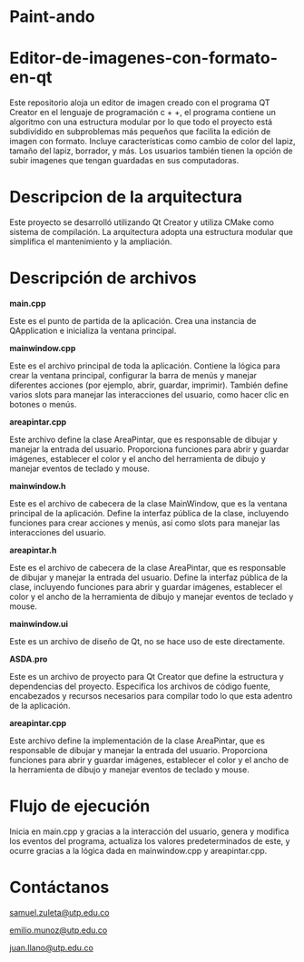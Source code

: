 # Paint-ando

# Editor-de-imagenes-con-formato-en-qt

Este repositorio aloja un editor de imagen creado con el programa QT Creator en el lenguaje de programación c + +, el programa contiene un algoritmo con una estructura modular por lo que todo el proyecto está subdividido en subproblemas más pequeños que facilita la edición de imagen con formato. Incluye características como cambio de color del lapiz, tamaño del lapiz, borrador, y más. Los usuarios también tienen la opción de subir imagenes que tengan guardadas en sus computadoras. 
# Descripcion de la arquitectura 

Este proyecto se desarrolló utilizando Qt Creator y utiliza CMake como sistema de compilación. La arquitectura adopta una estructura modular que simplifica el mantenimiento y la ampliación.

# Descripción de archivos

**main.cpp**

Este es el punto de partida de la aplicación. Crea una instancia de QApplication e inicializa la ventana principal.

**mainwindow.cpp**

Este es el archivo principal de toda la aplicación. Contiene la lógica para crear la ventana principal, configurar la barra de menús y manejar diferentes acciones (por ejemplo, abrir, guardar, imprimir). También define varios slots para manejar las interacciones del usuario, como hacer clic en botones o menús.

**areapintar.cpp**

Este archivo define la clase AreaPintar, que es responsable de dibujar y manejar la entrada del usuario. Proporciona funciones para abrir y guardar imágenes, establecer el color y el ancho del herramienta de dibujo y manejar eventos de teclado y mouse.

**mainwindow.h**

Este es el archivo de cabecera de la clase MainWindow, que es la ventana principal de la aplicación. Define la interfaz pública de la clase, incluyendo funciones para crear acciones y menús, así como slots para manejar las interacciones del usuario.

**areapintar.h**

Este es el archivo de cabecera de la clase AreaPintar, que es responsable de dibujar y manejar la entrada del usuario. Define la interfaz pública de la clase, incluyendo funciones para abrir y guardar imágenes, establecer el color y el ancho de la herramienta de dibujo y manejar eventos de teclado y mouse.

**mainwindow.ui**

Este es un archivo de diseño de Qt, no se hace uso de este directamente.

**ASDA.pro**

Este es un archivo de proyecto para Qt Creator que define la estructura y dependencias del proyecto. Especifica los archivos de código fuente, encabezados y recursos necesarios para compilar todo lo que esta adentro de la aplicación.

**areapintar.cpp**

Este archivo define la implementación de la clase AreaPintar, que es responsable de dibujar y manejar la entrada del usuario. Proporciona funciones para abrir y guardar imágenes, establecer el color y el ancho de la herramienta de dibujo y manejar eventos de teclado y mouse.


# Flujo de ejecución

Inicia en main.cpp y gracias a la interacción del usuario, genera y modifica los eventos del programa, actualiza los valores predeterminados de este, y ocurre gracias a la lógica dada en mainwindow.cpp y areapintar.cpp.

# Contáctanos

samuel.zuleta@utp.edu.co

emilio.munoz@utp.edu.co

juan.llano@utp.edu.co




